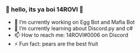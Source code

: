 ### 👋 hello, its ya boi 14ROVI 🤣

- 🔭 I’m currently working on Egg Bot and Mafia Bot
- 🌱 I’m currently learning about Discord.py and c#
- 📫 How to reach me: 14ROVI#0006 on Discord
- ⚡ Fun fact: pears are the best fruit
